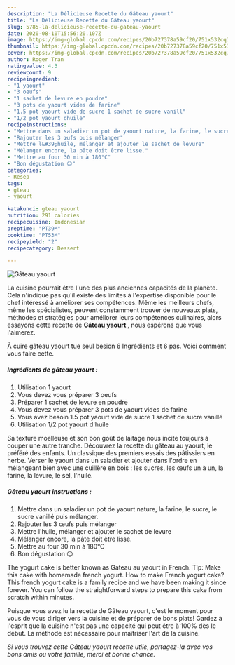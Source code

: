 ```yaml
---
description: "La Délicieuse Recette du Gâteau yaourt"
title: "La Délicieuse Recette du Gâteau yaourt"
slug: 5785-la-delicieuse-recette-du-gateau-yaourt
date: 2020-08-10T15:56:20.107Z
image: https://img-global.cpcdn.com/recipes/20b727378a59cf20/751x532cq70/gateau-yaourt-photo-principale-de-la-recette.jpg
thumbnail: https://img-global.cpcdn.com/recipes/20b727378a59cf20/751x532cq70/gateau-yaourt-photo-principale-de-la-recette.jpg
cover: https://img-global.cpcdn.com/recipes/20b727378a59cf20/751x532cq70/gateau-yaourt-photo-principale-de-la-recette.jpg
author: Roger Tran
ratingvalue: 4.3
reviewcount: 9
recipeingredient:
- "1 yaourt"
- "3 oeufs"
- "1 sachet de levure en poudre"
- "3 pots de yaourt vides de farine"
- "1.5 pot yaourt vide de sucre 1 sachet de sucre vanill"
- "1/2 pot yaourt dhuile"
recipeinstructions:
- "Mettre dans un saladier un pot de yaourt nature, la farine, le sucre, le sucre vanillé puis mélanger."
- "Rajouter les 3 œufs puis mélanger"
- "Mettre l&#39;huile, mélanger et ajouter le sachet de levure"
- "Mélanger encore, la pâte doit être lisse."
- "Mettre au four 30 min à 180°C"
- "Bon dégustation 😊"
categories:
- Resep
tags:
- gteau
- yaourt

katakunci: gteau yaourt 
nutrition: 291 calories
recipecuisine: Indonesian
preptime: "PT39M"
cooktime: "PT53M"
recipeyield: "2"
recipecategory: Dessert

---
```



![Gâteau yaourt](https://img-global.cpcdn.com/recipes/20b727378a59cf20/751x532cq70/gateau-yaourt-photo-principale-de-la-recette.jpg)

La cuisine pourrait être l'une des plus anciennes capacités de la planète. Cela n'indique pas qu'il existe des limites à l'expertise disponible pour le chef intéressé à améliorer ses compétences. Même les meilleurs chefs, même les spécialistes, peuvent constamment trouver de nouveaux plats, méthodes et stratégies pour améliorer leurs compétences culinaires, alors essayons cette recette de <strong> Gâteau yaourt </strong>, nous espérons que vous l'aimerez.

<!--inarticleads1-->

À cuire gâteau yaourt tue seul besion 6 Ingrédients et 6 pas. Voici comment vous faire cette.

##### Ingrédients de gâteau yaourt :

1. Utilisation 1 yaourt
1. Vous devez vous préparer 3 oeufs
1. Préparer 1 sachet de levure en poudre
1. Vous devez vous préparer 3 pots de yaourt vides de farine
1. Vous avez besoin 1.5 pot yaourt vide de sucre 1 sachet de sucre vanillé
1. Utilisation 1/2 pot yaourt d&#39;huile


Sa texture moelleuse et son bon goût de laitage nous incite toujours à couper une autre tranche. Découvrez la recette du gâteau au yaourt, le préféré des enfants. Un classique des premiers essais des pâtissiers en herbe. Verser le yaourt dans un saladier et ajouter dans l&#39;ordre en mélangeant bien avec une cuillère en bois : les sucres, les œufs un à un, la farine, la levure, le sel, l&#39;huile. 

<!--inarticleads2-->

##### Gâteau yaourt instructions :

1. Mettre dans un saladier un pot de yaourt nature, la farine, le sucre, le sucre vanillé puis mélanger.
1. Rajouter les 3 œufs puis mélanger
1. Mettre l&#39;huile, mélanger et ajouter le sachet de levure
1. Mélanger encore, la pâte doit être lisse.
1. Mettre au four 30 min à 180°C
1. Bon dégustation 😊


The yogurt cake is better known as Gateau au yaourt in French. Tip: Make this cake with homemade french yogurt. How to make French yogurt cake? This french yogurt cake is a family recipe and we have been making it since forever. You can follow the straightforward steps to prepare this cake from scratch within minutes. 

<!--inarticleads1-->

<p>
Puisque vous avez lu la recette de Gâteau yaourt, c'est le moment pour vous de vous diriger vers la cuisine et de préparer de bons plats! Gardez à l'esprit que la cuisine n'est pas une capacité qui peut être à 100% dès le début. La méthode est nécessaire pour maîtriser l'art de la cuisine.
</p>

<p>
<i>Si vous trouvez cette Gâteau yaourt recette utile, partagez-la avec vos bons amis ou votre famille, merci et bonne chance.</i>
</p>
